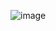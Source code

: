 ![image](https://github.com/KunjMaheshwari/Level-2-Authentication/assets/93459418/6c80b5c5-c53d-4d52-9fb1-85fef61c6815)
